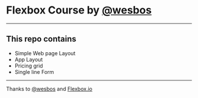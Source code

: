 # Flexbox Course by [@wesbos](https://twitter.com/wesbos) 
---
## This repo contains
* Simple Web page Layout
* App Layout
* Pricing grid
* Single line Form
---
Thanks to [@wesbos](http://wesbos.com/) and [Flexbox.io](https://flexbox.io/)
